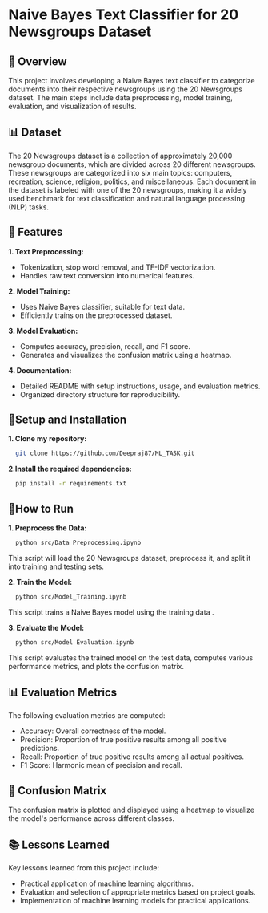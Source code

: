 
# Naive Bayes Text Classifier for 20 Newsgroups Dataset

## 📖 Overview
This project involves developing a Naive Bayes text classifier to categorize documents into their respective newsgroups using the 20 Newsgroups dataset. The main steps include data preprocessing, model training, evaluation, and visualization of results.

## 📊 Dataset
The 20 Newsgroups dataset is a collection of approximately 20,000 newsgroup documents, which are divided across 20 different newsgroups. These newsgroups are categorized into six main topics: computers, recreation, science, religion, politics, and miscellaneous. Each document in the dataset is labeled with one of the 20 newsgroups, making it a widely used benchmark for text classification and natural language processing (NLP) tasks.

## 🌟 Features

**1. Text Preprocessing:**

- Tokenization, stop word removal, and TF-IDF vectorization.
- Handles raw text conversion into numerical features.

**2. Model Training:**

- Uses Naive Bayes classifier, suitable for text data.
- Efficiently trains on the preprocessed dataset.

**3. Model Evaluation:**

- Computes accuracy, precision, recall, and F1 score.
- Generates and visualizes the confusion matrix using a heatmap.

**4. Documentation:**

- Detailed README with setup instructions, usage, and evaluation metrics.
- Organized directory structure for reproducibility.

## 🚀Setup and Installation

**1. Clone my repository:**

```bash
  git clone https://github.com/Deepraj87/ML_TASK.git

```
**2.Install the required dependencies:**
```bash
  pip install -r requirements.txt
```

## 🤝How to Run

**1. Preprocess the Data:**
```bash
  python src/Data Preprocessing.ipynb
```
This script will load the 20 Newsgroups dataset, preprocess it, and split it into training and testing sets.

**2. Train the Model:**

```bash
  python src/Model_Training.ipynb
```

This script trains a Naive Bayes model using the training data .

**3. Evaluate the Model:**
```bash
  python src/Model Evaluation.ipynb
```

This script evaluates the trained model on the test data, computes various performance metrics, and plots the confusion matrix.
## 📊 Evaluation Metrics
The following evaluation metrics are computed: 

- Accuracy: Overall correctness of the model.
- Precision: Proportion of true positive results among all positive predictions.
- Recall: Proportion of true positive results among all actual positives.
- F1 Score: Harmonic mean of precision and recall.
## 🧠 Confusion Matrix
The confusion matrix is plotted and displayed using a heatmap to visualize the model's performance across different classes.

## 📚 Lessons Learned
Key lessons learned from this project include:

- Practical application of machine learning algorithms.
- Evaluation and selection of appropriate metrics based on project goals.
- Implementation of machine learning models for practical applications.
